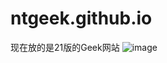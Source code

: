 # ntgeek.github.io
现在放的是21版的Geek网站
![image](https://github.com/ntgeek/ntgeek.github.io/assets/58654195/8bfcd630-9473-4eb5-b146-bbe4c7dcb12f)

